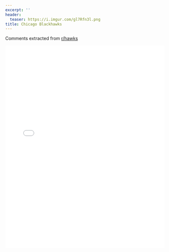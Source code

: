 ```yaml
---
excerpt: ''
header:
  teaser: https://i.imgur.com/gl7Rfn3l.png
title: Chicago Blackhawks
---
```


Comments extracted from [r/hawks](https://reddit.com/r/hawks)
<iframe id="igraph" scrolling="no" style="border:none;" seamless="seamless" src="/plots/NHL/CHI.html" height="640" width="100%"></iframe>